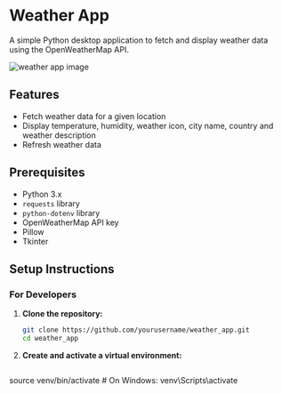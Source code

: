 # Weather App

A simple Python desktop application to fetch and display weather data using the OpenWeatherMap API.


![weather app image](https://github.com/Danogbans/weather-app/blob/main/weather-app-image.png)

## Features

- Fetch weather data for a given location
- Display temperature, humidity, weather icon, city name, country and weather description
- Refresh weather data


## Prerequisites

- Python 3.x
- `requests` library
- `python-dotenv` library
- OpenWeatherMap API key
- Pillow
- Tkinter

## Setup Instructions

### For Developers

1. **Clone the repository:**

   ```sh
   git clone https://github.com/yourusername/weather_app.git
   cd weather_app

2. **Create and activate a virtual environment:**
   ```python -m venv venv
source venv/bin/activate  # On Windows: venv\Scripts\activate

